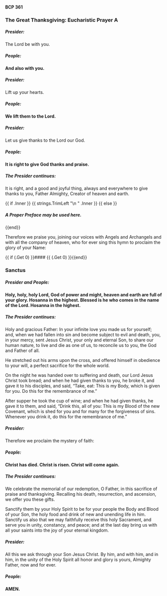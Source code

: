 #### BCP 361
### The Great Thanksgiving: Eucharistic Prayer A
##### Presider:
The Lord be with you.

##### **People:**
**And also with you.**

##### Presider:
Lift up your hearts.

##### **People:**
**We lift them to the Lord.**

##### Presider:
Let us give thanks to the Lord our God.

##### **People:**
**It is right to give God thanks and praise.**

##### The Presider continues:
It is right, and a good and joyful thing, always and everywhere to give thanks to you, Father Almighty, Creator of heaven and earth.

{{ if .Inner }}
{{ strings.TrimLeft "\n " .Inner }}
{{ else }}
##### A Proper Preface may be used here.
{{end}}

Therefore we praise you, joining our voices with Angels and Archangels and with all the company of heaven, who for ever sing this hymn to proclaim the glory of your Name:

{{ if (.Get 0) }}#### {{ (.Get 0) }}{{end}}
### Sanctus
##### Presider and **People:**
**Holy, holy, holy Lord, God of power and might,
heaven and earth are full of your glory.
Hosanna in the highest.
Blessed is he who comes in the name of the Lord.
Hosanna in the highest.**

##### The Presider continues:
Holy and gracious Father: In your infinite love you made us for yourself; and, when we had fallen into sin and become subject to evil and death, you, in your mercy, sent Jesus Christ, your only and eternal Son, to share our human nature, to live and die as one of us, to reconcile us to you, the God and Father of all.

He stretched out his arms upon the cross, and offered himself in obedience to your will, a perfect sacrifice for the whole world.

On the night he was handed over to suffering and death, our Lord Jesus Christ took bread; and when he had given thanks to you, he broke it, and gave it to his disciples, and said, “Take, eat: This is my Body, which is given for you. Do this for the remembrance of me.”

After supper he took the cup of wine; and when he had given thanks, he gave it to them, and said, “Drink this, all of you: This is my Blood of the new Covenant, which is shed for you and for many for the forgiveness of sins. Whenever you drink it, do this for the remembrance of me.”

##### Presider:
Therefore we proclaim the mystery of faith:

##### **People:**
**Christ has died.
Christ is risen.
Christ will come again.**

##### The Presider continues:
We celebrate the memorial of our redemption, O Father, in this sacrifice of praise and thanksgiving. Recalling his death, resurrection, and ascension, we offer you these gifts.

Sanctify them by your Holy Spirit to be for your people the Body and Blood of your Son, the holy food and drink of new and unending life in him. Sanctify us also that we may faithfully receive this holy Sacrament, and serve you in unity, constancy, and peace; and at the last day bring us with all your saints into the joy of your eternal kingdom.

##### Presider:
All this we ask through your Son Jesus Christ. By him, and with him, and in him, in the unity of the Holy Spirit all honor and glory is yours, Almighty Father, now and for ever.

##### **People:**
**AMEN.**
